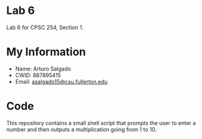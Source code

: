 # Lab 6

Lab 6 for CPSC 254, Section 1.

# My Information

* Name: Arturo Salgado
* CWID: 887895415
* Email: asalgado15@csu.fullerton.edu

# Code

This repository contains a small shell script that prompts the user to enter a number and then outputs a multiplication going from 1 to 10.
